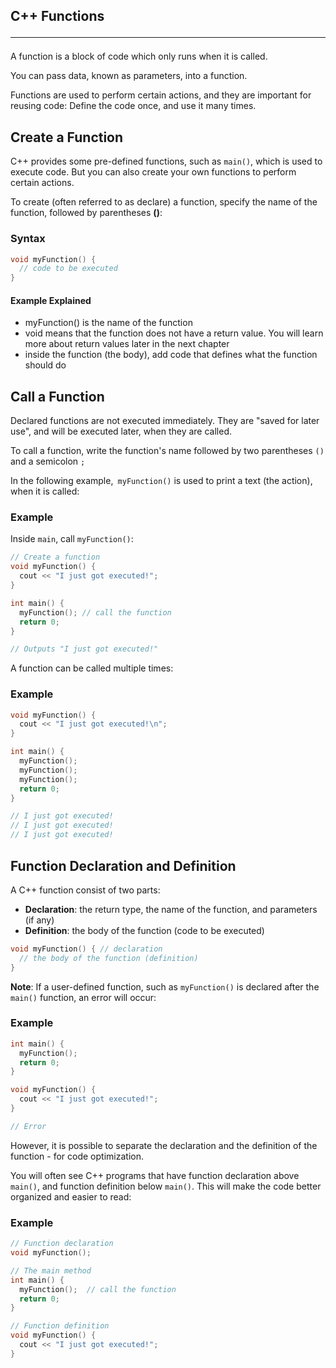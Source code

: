 ## C++ Functions <hr>

A function is a block of code which only runs when it is called.

You can pass data, known as parameters, into a function.

Functions are used to perform certain actions, and they are important for reusing code: Define the code once, and use it many times.

## Create a Function
C++ provides some pre-defined functions, such as `main()`, which is used to execute code. But you can also create your own functions to perform certain actions.

To create (often referred to as declare) a function, specify the name of the function, followed by parentheses **()**:

### Syntax
```c++
void myFunction() {
  // code to be executed
}
```
#### Example Explained

* myFunction() is the name of the function <br>
* void means that the function does not have a return value. You will learn more about return values later in the next chapter <br>
* inside the function (the body), add code that defines what the function should do <br>
## Call a Function
Declared functions are not executed immediately. They are "saved for later use", and will be executed later, when they are called.

To call a function, write the function's name followed by two parentheses `()` and a semicolon `;`

In the following example,` myFunction()` is used to print a text (the action), when it is called:

### Example

Inside `main`, call `myFunction()`:
```c++
// Create a function
void myFunction() {
  cout << "I just got executed!";
}

int main() {
  myFunction(); // call the function
  return 0;
}

// Outputs "I just got executed!"
```
A function can be called multiple times:

### Example
```c++
void myFunction() {
  cout << "I just got executed!\n";
}

int main() {
  myFunction();
  myFunction();
  myFunction();
  return 0;
}

// I just got executed!
// I just got executed!
// I just got executed!
```
## Function Declaration and Definition
A C++ function consist of two parts:

* **Declaration**: the return type, the name of the function, and parameters (if any)
* **Definition**: the body of the function (code to be executed)
```c++
void myFunction() { // declaration
  // the body of the function (definition)
}
```
**Note**: If a user-defined function, such as `myFunction()` is declared after the `main()` function, an error will occur:

### Example
```c++
int main() {
  myFunction();
  return 0;
}

void myFunction() {
  cout << "I just got executed!";
}

// Error
```
However, it is possible to separate the declaration and the definition of the function - for code optimization.

You will often see C++ programs that have function declaration above `main()`, and function definition below `main()`. This will make the code better organized and easier to read:

### Example
```c++
// Function declaration
void myFunction();

// The main method
int main() {
  myFunction();  // call the function
  return 0;
}

// Function definition
void myFunction() {
  cout << "I just got executed!";
}
```